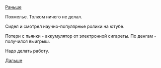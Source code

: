 [Раньше](2017.09.29.md)

Похмелье. Толком ничего не делал.

Сидел и смотрел научно-популярные ролики на ютубе.

Потери с пьянки - аккумулятор от электронной сигареты.
По денгам - получился выигрыш.

Надо делать работу.

[Дальше](2017.10.03.md)
